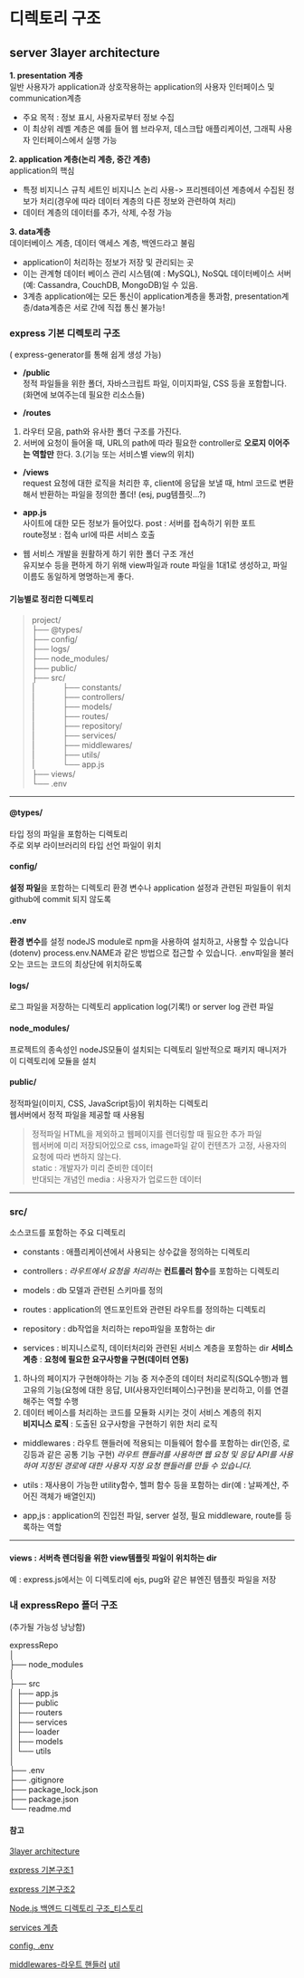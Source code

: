 # 디렉토리 구조

## **server** 3layer architecture
**1. presentation 계층**  
일반 사용자가  application과 상호작용하는 application의 사용자 인터페이스 및 communication계층  
- 주요 목적 : 정보 표시, 사용자로부터 정보 수집  
- 이 최상위 레벨 계층은 예를 들어 웹 브라우저, 데스크탑 애플리케이션, 그래픽 사용자 인터페이스에서 실행 가능   

**2. application 계층(논리 계층, 중간 계층)**  
application의 핵심  
- 특정 비지니스 규칙 세트인 비지니스 논리 사용-> 프리젠테이션 계층에서 수집된 정보가 처리(경우에 따라 데이터 계층의 다른 정보와 관련하여 처리)  
- 데이터 계층의 데이터를 추가, 삭제, 수정 가능

**3. data계층**  
데이터베이스 계층, 데이터 액세스 계층, 백엔드라고 불림  
- application이 처리하는 정보가 저장 및 관리되는 곳  
- 이는 관계형 데이터 베이스 관리 시스템(예 : MySQL),  NoSQL 데이터베이스 서버(예: Cassandra,  CouchDB, MongoDB)일 수 있음.
- 3계층 application에는 모든 통신이 application계층을 통과함, presentation계층/data계층은 서로 간에 직접 통신 불가능!  

### express 기본 디렉토리 구조
( express-generator를 통해 쉽게 생성 가능)

- **/public**  
정적 파일들을 위한 폴더, 자바스크립트 파일, 이미지파일, CSS 등을 포함합니다. (화면에 보여주는데 필요한 리소스들)  

- **/routes**  
1. 라우터 모음, path와 유사한 폴더 구조를 가진다.
2. 서버에 요청이 들어올 때, URL의 path에 따라 필요한 controller로 **오로지 이어주는 역할만** 한다.
3.(기능 또는 서비스별 view의 위치)

- **/views**  
request 요청에 대한 로직을 처리한 후, client에 응답을 보낼 때, html 코드로 변환해서 반환하는 파일을 정의한 폴더! (esj, pug템플릿...?)

- **app.js**  
사이트에 대한 모든 정보가 들어있다.
post : 서버를 접속하기 위한 포트  
route정보 : 접속 url에 따른 서비스 호출  

- 웹 서비스 개발을 원활하게 하기 위한 폴더 구조 개선  
유지보수 등을 편하게 하기 위해 view파일과 route 파일을 1대1로 생성하고, 파일이름도 동일하게 명명하는게 좋다. 


#### 기능별로 정리한 디렉토리

>project/  
  ├── @types/  
  ├── config/  
  ├── logs/  
  ├── node_modules/  
  ├── public/  
  ├── src/    
  |       ├── constants/  
  |       ├── controllers/  
  |       ├── models/  
  |       ├── routes/  
  |       ├── repository/  
  |     ├── services/   
  |      ├── middlewares/   
  |       ├── utils/   
  |       └── app.js   
  ├── views/   
  └── .env   

---   
#### @types/ 
타입 정의 파일을 포함하는 디렉토리  
주로 외부 라이브러리의 타입 선언 파일이 위치

#### config/
**설정 파일**을 포함하는 디렉토리
환경 변수나 application 설정과 관련된 파일들이 위치
github에 commit 되지 않도록

#### .env
**환경 변수**를 설정
nodeJS module로 npm을 사용하여 설치하고, 사용할 수 있습니다(dotenv)
process.env.NAME과 같은 방법으로 접근할 수 있습니다. 
.env파일을 불러오는 코드는 코드의 최상단에 위치하도록  

#### logs/
로그 파일을 저장하는 디렉토리
application log(기록!) or server log 관련 파일

#### node_modules/
프로젝트의 종속성인 nodeJS모듈이 설치되는 디렉토리
일반적으로 패키지 매니저가 이 디렉토리에 모듈을 설치

#### public/
정적파일(이미지, CSS, JavaScript등)이 위치하는 디렉토리  
웹서버에서 정적 파일을 제공할 때 사용됨
> 정적파일
HTML을 제외하고 웹페이지를 렌더링할 때 필요한 추가 파일   
웹서버에 미리 저장되어있으로 css, image파일 같이 컨텐츠가 고정, 사용자의 요청에 따라 변하지 않는다.  
static : 개발자가 미리 준비한 데이터  
반대되는 개념인 media : 사용자가 업로드한 데이터


---
### src/
소스코드를 포함하는 주요 디렉토리
- constants : 애플리케이션에서 사용되는 상수값을 정의하는 디렉토리

- controllers : *라우트에서 요청을 처리하는* **컨트롤러 함수**를 포함하는 디렉토리

- models : db 모델과 관련된 스키마를 정의

- routes : application의 엔드포인트와 관련된 라우트를 정의하는 디렉토리

- repository : db작업을 처리하는 repo파일을 포함하는 dir

- services : 비지니스로직, 데이터처리와 관련된 서비스 계층을 포함하는 dir
 **서비스 계층** : **요청에 필요한 요구사항을 구현(데이터 연동)**  
1. 하나의 페이지가 구현해야하는 기능 중 저수준의 데이터 처리로직(SQL수행)과 웹 고유의 기능(요청에 대한 응답, UI(사용자인터페이스)구현)을 분리하고, 이를 연결해주는 역할 수행  
2. 데이터 베이스를 처리하는 코드를 모듈화 시키는 것이 서비스 계층의 취지  
**비지니스 로직** : 도출된 요구사항을 구현하기 위한 처리 로직  

- middlewares : 라우트 핸들러에 적용되는 미들웨어 함수를 포함하는 dir(인증, 로깅등과 같은 공통 기능 구현)
*라우트 핸들러를 사용하면 웹 요청 및 응답 API를 사용하여 지정된 경로에 대한 사용자 지정 요청 핸들러를 만들 수 있습니다.*

- utils : 재사용이 가능한 utility함수, 헬퍼 함수 등을 포함하는 dir(예 : 날짜계산, 주어진 객체가 배열인지)

- app,js : application의 진입전 파일, server 설정, 필요 middleware, route를 등록하는 역할
---
#### views : 서버측 렌더링을 위한 view템플릿 파일이 위치하는 dir
예 : express.js에서는 이 디렉토리에 ejs, pug와 같은 뷰엔진 템플릿 파일을 저장


### 내 expressRepo 폴더 구조
(추가될 가능성 낭낭함)

expressRepo  
│  
├── node_modules  
│     
├── src  
│   ├── app.js   
│   ├── public  
│   ├── routers   
│   ├── services  
│   ├── loader    
│   ├── models  
│   └── utils  
│  
├── .env  
├── .gitignore  
├── package_lock.json  
├── package.json  
└── readme.md    



#### 참고
[3layer architecture](https://nowgnas.github.io/posts/backendlayer/)

[express 기본구조1](https://velog.io/@ldy290/nodejs-express-%EA%B8%B0%EB%B3%B8-%ED%8F%B4%EB%8D%94-%EA%B5%AC%EC%A1%B0)

[express 기본구조2](https://han-py.tistory.com/412)

[Node.js 백엔드 디렉토리 구조_티스토리](https://close852.tistory.com/125)

[services 계층](https://chan-co.tistory.com/120#:~:text=Service%20%EA%B3%84%EC%B8%B5%EC%9D%80%20%ED%95%98%EB%82%98%EC%9D%98%20%ED%8E%98%EC%9D%B4%EC%A7%80%EA%B0%80%20%EA%B5%AC%ED%98%84%ED%95%B4%EC%95%BC%20%ED%95%98%EB%8A%94%20%EA%B8%B0%EB%8A%A5%20%EC%A4%91,%EB%8D%B0%EC%9D%B4%ED%84%B0%EB%B2%A0%EC%9D%B4%EC%8A%A4%EB%A5%BC%20%EC%B2%98%EB%A6%AC%ED%95%98%EB%8A%94%20%EC%BD%94%EB%93%9C%EB%A5%BC%20%EB%AA%A8%EB%93%88%ED%99%94%20%EC%8B%9C%ED%82%A4%EB%8A%94%EA%B2%83%EC%9D%B4%20%EC%84%9C%EB%B9%84%EC%8A%A4%20%EA%B3%84%EC%B8%B5%EC%9D%98%20%EC%B7%A8%EC%A7%80%EC%9D%B4%EB%8B%A4.)

[config, .env](https://techbless.github.io/2020/03/24/env%EC%99%80-%ED%99%98%EA%B2%BD%EB%B3%80%EC%88%98%EB%A5%BC-config%ED%8C%8C%EC%9D%BC%EB%B3%B4%EB%8B%A4-%EC%84%A0%ED%98%B8%ED%95%98%EB%8A%94-%EC%9D%B4%EC%9C%A0%EC%99%80-undefined-%ED%95%B4%EA%B2%B0%EB%B2%95/)

[ middlewares-라우트 핸들러](https://space-rumi.tistory.com/159)
[util](https://m.blog.naver.com/kim-stone/60189885716)